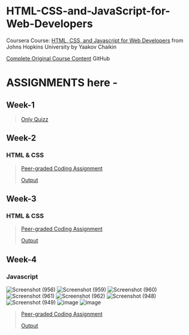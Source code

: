 # HTML-CSS-and-JavaScript-for-Web-Developers
Coursera Course: <a href="https://www.coursera.org/learn/html-css-javascript-for-web-developers/">HTML, CSS, and Javascript for Web Developers</a> from Johns Hopkins University by Yaakov Chaikin

<a href="https://github.com/jhu-ep-coursera/fullstack-course4">Complete Original Course Content</a> GitHub

# ASSIGNMENTS here -

## Week-1
> <a href="https://github.com/souvikmajumder26/HTML-CSS-and-JavaScript-for-Web-Developers/tree/main/Week-1#readme" target="_blank">Only Quizz</a>

## Week-2
### HTML & CSS
> <a href="https://github.com/souvikmajumder26/HTML-CSS-and-JavaScript-for-Web-Developers/tree/main/Week-2" target="_blank">Peer-graded Coding Assignment</a>
> 
> <a href="https://souvikmajumder26.github.io/HTML-CSS-and-JavaScript-for-Web-Developers/Week-2/" target="_blank">Output</a>

## Week-3
### HTML & CSS
> <a href="https://github.com/souvikmajumder26/HTML-CSS-and-JavaScript-for-Web-Developers/tree/main/Week-3" target="_blank">Peer-graded Coding Assignment</a>
> 
> <a href="https://souvikmajumder26.github.io/HTML-CSS-and-JavaScript-for-Web-Developers/Week-3/" target="_blank">Output</a>

## Week-4
### Javascript
![Screenshot (956)](https://user-images.githubusercontent.com/86871718/139623537-5e249931-1daa-440e-baaa-2e66d92f9582.png)
![Screenshot (959)](https://user-images.githubusercontent.com/86871718/139624983-92bc251d-a9bf-4434-90bd-d042f787295e.png)
![Screenshot (960)](https://user-images.githubusercontent.com/86871718/139624988-67ff8423-767a-40c4-af6c-cb017aa14ca2.png)
![Screenshot (961)](https://user-images.githubusercontent.com/86871718/139624994-f7005f9d-3022-4cb6-a800-272ebe11aa19.png)
![Screenshot (962)](https://user-images.githubusercontent.com/86871718/139624950-790f08af-d142-4101-bad8-3e629533faa6.png)
![Screenshot (948)](https://user-images.githubusercontent.com/86871718/139625014-47711a86-c3b4-4855-901f-33650a0992e8.png)
![Screenshot (949)](https://user-images.githubusercontent.com/86871718/139625021-78cc9244-6777-4920-bf4a-0a9cec8e2b34.png)
![image](https://user-images.githubusercontent.com/86871718/139625262-8096cfa4-b6c1-4f30-ab1d-61424577b0c0.png)
![image](https://user-images.githubusercontent.com/86871718/139625481-4c908239-f8a4-4583-af7b-b4ef37e2e340.png)




> <a href="https://github.com/souvikmajumder26/HTML-CSS-and-JavaScript-for-Web-Developers/tree/main/Week-4" target="_blank">Peer-graded Coding Assignment</a>
> 
> <a href="https://souvikmajumder26.github.io/HTML-CSS-and-JavaScript-for-Web-Developers/Week-4/" target="_blank">Output</a>
